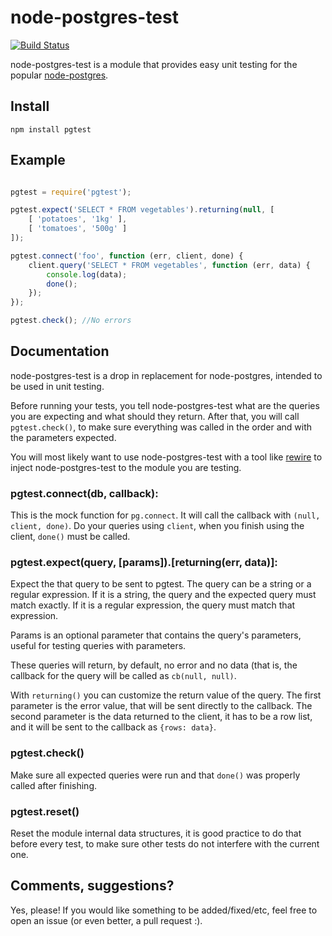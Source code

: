# node-postgres-test

[![Build Status](https://travis-ci.org/thepeak99/node-postgres-test.svg?branch=master)](https://travis-ci.org/thepeak99/node-postgres-test)

node-postgres-test is a module that provides easy unit testing for the popular [node-postgres](https://github.com/brianc/node-postgres).

## Install
    npm install pgtest

## Example
```javascript

pgtest = require('pgtest');

pgtest.expect('SELECT * FROM vegetables').returning(null, [
    [ 'potatoes', '1kg' ],
    [ 'tomatoes', '500g' ]
]);

pgtest.connect('foo', function (err, client, done) {
    client.query('SELECT * FROM vegetables', function (err, data) {
        console.log(data);
        done();
    });
});

pgtest.check(); //No errors
```

## Documentation
node-postgres-test is a drop in replacement for node-postgres, intended to be used in unit testing.

Before running your tests, you tell node-postgres-test what are the queries you are expecting and what should they return. After that, you will call ```pgtest.check()```, to make sure everything was called in the order and with the parameters expected.

You will most likely want to use node-postgres-test with a tool like [rewire](https://github.com/jhnns/rewire) to inject node-postgres-test to the module you are testing. 

### pgtest.connect(db, callback):
This is the mock function for ```pg.connect```. It will call the callback with ```(null, client, done)```. Do your queries using ```client```, when you finish using the client, ```done()``` must be called.

### pgtest.expect(query, [params]).[returning(err, data)]:
Expect the that query to be sent to pgtest. The query can be a string or a regular expression. If it is a string, the query and the expected query must match exactly. If it is a regular expression, the query must match that expression.

Params is an optional parameter that contains the query's parameters, useful for testing queries with parameters.

These queries will return, by default, no error and no data (that is, the callback for the query will be called as ```cb(null, null)```.

With ```returning()``` you can customize the return value of the query. The first parameter is the error value, that will be sent directly to the callback. The second parameter is the data returned to the client, it has to be a row list, and it will be sent to the callback as ```{rows: data}```.

### pgtest.check()
Make sure all expected queries were run and that ```done()``` was properly called after finishing.

### pgtest.reset()
Reset the module internal data structures, it is good practice to do that before every test, to make sure other tests do not interfere with the current one.

## Comments, suggestions?
Yes, please! If you would like something to be added/fixed/etc, feel free to open an issue (or even better, a pull request :).
